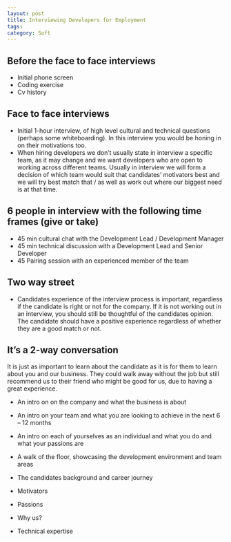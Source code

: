 ```yaml
---
layout: post
title: Interviewing Developers for Employment
tags: 
category: Soft
---
```


## Before the face to face interviews

* Initial phone screen
* Coding exercise
* Cv history 

## Face to face interviews 

* Initial 1-hour interview, of high level cultural and technical questions (perhaps some whiteboarding). In this interview you would be honing in on their motivations too.
* When hiring developers we don’t usually state in interview a specific team, as it may change and we want developers who are open to working across different teams. Usually in interview we will form a decision of which team would suit that candidates’ motivators best and we will try best match that / as well as work out where our biggest need is at that time.

## 6 people in interview with the following time frames (give or take)

*  45 min cultural chat with the Development Lead / Development Manager 
*  45 min technical discussion with a Development Lead and Senior Developer
*  45 Pairing session with an experienced member of the team
 
## Two way street 

* Candidates experience of the interview process is important, regardless if the candidate is right or not for the company. If it is not working out in an interview, you should still be thoughtful of the candidates opinion. The candidate should have a positive experience regardless of whether they are a good match or not.

## It’s a 2-way conversation

It is just as important to learn about the candidate as it is for them to learn about you and our business. They could walk away without the job but still recommend us to their friend who might be good for us, due to having a great experience.

* An intro on on the company and what the business is about
* An intro on your team and what you are looking to achieve in the next 6 – 12 months
* An intro on each of yourselves as an individual and what you do and what your passions are
* A walk of the floor, showcasing the development environment and team areas
* The candidates background and career journey

*  Motivators
*  Passions
*  Why us?
*  Technical expertise
